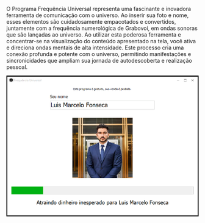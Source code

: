 O Programa Frequência Universal representa uma fascinante e inovadora ferramenta de comunicação com o universo. Ao inserir sua foto e nome, esses elementos são cuidadosamente empacotados e convertidos, juntamente com a frequência numerológica de Grabovoi, em ondas sonoras que são lançadas ao universo. Ao utilizar esta poderosa ferramenta e concentrar-se na visualização do conteúdo apresentado na tela, você ativa e direciona ondas mentais de alta intensidade. Este processo cria uma conexão profunda e potente com o universo, permitindo manifestações e sincronicidades que ampliam sua jornada de autodescoberta e realização pessoal.

![DGT Dislplay](https://github.com/luis-marcelo-fonseca/frequenciauniversal/blob/main/1.png)
